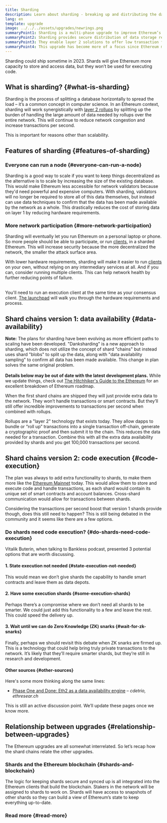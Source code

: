 ```yaml
---
title: Sharding
description: Learn about sharding - breaking up and distributing the data load needed to give Ethereum more transaction capacity and make it easier to run.
lang: en
template: upgrade
image: ../../../assets/upgrades/newrings.png
summaryPoint1: Sharding is a multi-phase upgrade to improve Ethereum’s scalability and capacity.
summaryPoint2: Sharding provides secure distribution of data storage requirements, enabling rollups to be even cheaper, and making nodes easier to operate.
summaryPoint3: They enable layer 2 solutions to offer low transaction fees while leveraging the security of Ethereum.
summaryPoint4: This upgrade has become more of a focus since Ethereum moved to proof-of-stake.
---
```


<UpgradeStatus dateKey="page-upgrades-shards-date">
    Sharding could ship sometime in 2023. Shards will give Ethereum more capacity to store and access data, but they won’t be used for executing code.
</UpgradeStatus>

## What is sharding? {#what-is-sharding}

Sharding is the process of splitting a database horizontally to spread the load – it’s a common concept in computer science. In an Ethereum context, sharding will work synergistically with [layer 2 rollups](/layer-2/) by splitting up the burden of handling the large amount of data needed by rollups over the entire network. This will continue to reduce network congestion and increase transactions per second.

This is important for reasons other than scalability.

## Features of sharding {#features-of-sharding}

### Everyone can run a node {#everyone-can-run-a-node}

Sharding is a good way to scale if you want to keep things decentralized as the alternative is to scale by increasing the size of the existing database. This would make Ethereum less accessible for network validators because they'd need powerful and expensive computers. With sharding, validators will no longer be required to store all of this data themselves, but instead can use data techniques to confirm that the data has been made available by the network as a whole. This drastically reduces the cost of storing data on layer 1 by reducing hardware requirements.

### More network participation {#more-network-participation}

Sharding will eventually let you run Ethereum on a personal laptop or phone. So more people should be able to participate, or run [clients](/developers/docs/nodes-and-clients/), in a sharded Ethereum. This will increase security because the more decentralized the network, the smaller the attack surface area.

With lower hardware requirements, sharding will make it easier to run [clients](/developers/docs/nodes-and-clients/) on your own, without relying on any intermediary services at all. And if you can, consider running multiple clients. This can help network health by further reducing points of failure.

<br />

<InfoBanner isWarning>
  You'll need to run an execution client at the same time as your consensus client. <a href="https://launchpad.ethereum.org" target="_blank">The launchpad</a> will walk you through the hardware requirements and process.
</InfoBanner>

## Shard chains version 1: data availability {#data-availability}

<InfoBanner emoji=":construction:" isWarning>
  <strong>Note:</strong> The plans for sharding have been evolving as more efficient paths to scaling have been developed. "Danksharding" is a new approach to sharding, which does not utilize the concept of shard "chains" but instead uses shard "blobs" to split up the data, along with "data availability sampling" to confirm all data has been made available. This change in plan solves the same original problem.<br/><br/>
  <strong>Details below may be out of date with the latest development plans.</strong> While we update things, check out <a href="https://members.delphidigital.io/reports/the-hitchhikers-guide-to-ethereum">The Hitchhiker's Guide to the Ethereum</a> for an excellent breakdown of Ethereum roadmap.
</InfoBanner>

When the first shard chains are shipped they will just provide extra data to the network. They won’t handle transactions or smart contracts. But they’ll still offer incredible improvements to transactions per second when combined with rollups.

Rollups are a "layer 2" technology that exists today. They allow dapps to bundle or “roll up” transactions into a single transaction off-chain, generate a cryptographic proof and then submit it to the chain. This reduces the data needed for a transaction. Combine this with all the extra data availability provided by shards and you get 100,000 transactions per second.

## Shard chains version 2: code execution {#code-execution}

The plan was always to add extra functionality to shards, to make them more like the [Ethereum Mainnet](/glossary/#mainnet) today. This would allow them to store and execute code and handle transactions, as each shard would contain its unique set of smart contracts and account balances. Cross-shard communication would allow for transactions between shards.

Considering the transactions per second boost that version 1 shards provide though, does this still need to happen? This is still being debated in the community and it seems like there are a few options.

### Do shards need code execution? {#do-shards-need-code-execution}

Vitalik Buterin, when talking to Bankless podcast, presented 3 potential options that are worth discussing.

<YouTube id="-R0j5AMUSzA" start="5841" />

#### 1. State execution not needed {#state-execution-not-needed}

This would mean we don’t give shards the capability to handle smart contracts and leave them as data depots.

#### 2. Have some execution shards {#some-execution-shards}

Perhaps there’s a compromise where we don’t need all shards to be smarter. We could just add this functionality to a few and leave the rest. This could speed the delivery up.

#### 3. Wait until we can do Zero Knowledge (ZK) snarks {#wait-for-zk-snarks}

Finally, perhaps we should revisit this debate when ZK snarks are firmed up. This is a technology that could help bring truly private transactions to the network. It’s likely that they’ll require smarter shards, but they’re still in research and development.

#### Other sources {#other-sources}

Here's some more thinking along the same lines:

- [Phase One and Done: Eth2 as a data availability engine](https://ethresear.ch/t/phase-one-and-done-eth2-as-a-data-availability-engine/5269/8) – _cdetrio, ethresear.ch_

This is still an active discussion point. We’ll update these pages once we know more.

## Relationship between upgrades {#relationship-between-upgrades}

The Ethereum upgrades are all somewhat interrelated. So let’s recap how the shard chains relate the other upgrades.

### Shards and the Ethereum blockchain {#shards-and-blockchain}

The logic for keeping shards secure and synced up is all integrated into the Ethereum clients that build the blockchain. Stakers in the network will be assigned to shards to work on. Shards will have access to snapshots of other shards so they can build a view of Ethereum’s state to keep everything up-to-date.

### Read more {#read-more}

<ShardChainsList />
